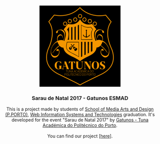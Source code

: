 <p align="center">
  <img src="https://github.com/joaorafaelsantos/tsiw_tuna/blob/master/assets/common/images/espetaculo/gatunos_logo.png?raw=true" width=256 height=256>

  <h3 align="center"><b>Sarau de Natal 2017 - Gatunos ESMAD</b></h3>

  <p align="center">
    This is a project made by students of <a href="https://www.esmad.ipp.pt/">School of Media Arts and Design (P.PORTO)</a>, <a href="https://www.esmad.ipp.pt/cursos/licenciatura/400001419">Web Information Systems and Technologies</a> graduation. It's developed for the event "Sarau de Natal 2017" by <a href="https://www.facebook.com/TunaGatunos/>"> Gatunos - Tuna Académica do Politécnico do Porto</a>.
    <br>
    <br>
    You can find our project [<a href="http://gatunos.pt/saraudenatal/">here</a>].
  </p>
</p>





